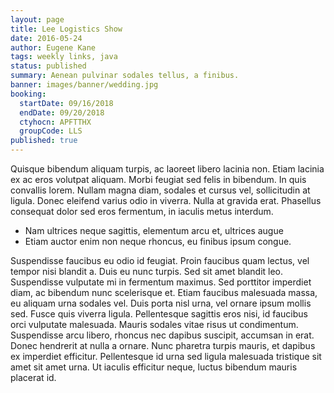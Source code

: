 ```yaml
---
layout: page
title: Lee Logistics Show
date: 2016-05-24
author: Eugene Kane
tags: weekly links, java
status: published
summary: Aenean pulvinar sodales tellus, a finibus.
banner: images/banner/wedding.jpg
booking:
  startDate: 09/16/2018
  endDate: 09/20/2018
  ctyhocn: APFTTHX
  groupCode: LLS
published: true
---
```

Quisque bibendum aliquam turpis, ac laoreet libero lacinia non. Etiam lacinia ex ac eros volutpat aliquam. Morbi feugiat sed felis in bibendum. In quis convallis lorem. Nullam magna diam, sodales et cursus vel, sollicitudin at ligula. Donec eleifend varius odio in viverra. Nulla at gravida erat. Phasellus consequat dolor sed eros fermentum, in iaculis metus interdum.

* Nam ultrices neque sagittis, elementum arcu et, ultrices augue
* Etiam auctor enim non neque rhoncus, eu finibus ipsum congue.

Suspendisse faucibus eu odio id feugiat. Proin faucibus quam lectus, vel tempor nisi blandit a. Duis eu nunc turpis. Sed sit amet blandit leo. Suspendisse vulputate mi in fermentum maximus. Sed porttitor imperdiet diam, ac bibendum nunc scelerisque et. Etiam faucibus malesuada massa, eu aliquam urna sodales vel. Duis porta nisl urna, vel ornare ipsum mollis sed. Fusce quis viverra ligula. Pellentesque sagittis eros nisi, id faucibus orci vulputate malesuada. Mauris sodales vitae risus ut condimentum. Suspendisse arcu libero, rhoncus nec dapibus suscipit, accumsan in erat. Donec hendrerit at nulla a ornare. Nunc pharetra turpis mauris, et dapibus ex imperdiet efficitur. Pellentesque id urna sed ligula malesuada tristique sit amet sit amet urna. Ut iaculis efficitur neque, luctus bibendum mauris placerat id.
